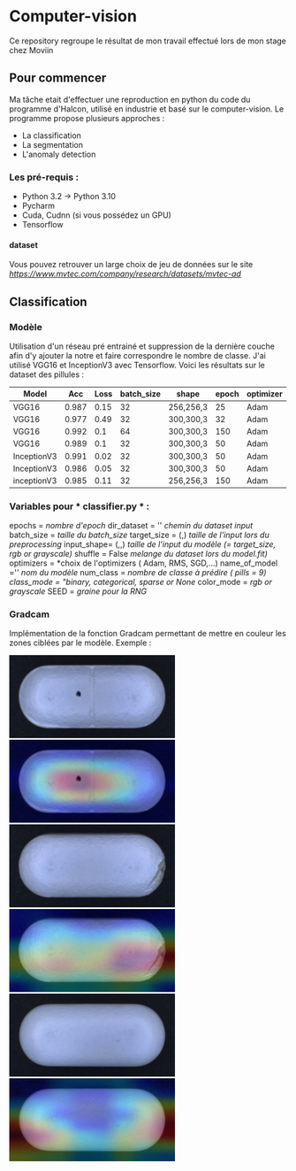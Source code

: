 # Computer-vision

Ce repository regroupe le résultat de mon travail effectué lors de mon stage chez Moviin


## Pour commencer

Ma tâche etait d'effectuer une reproduction en python du code du programme d'Halcon, utilisé en industrie et basé sur le computer-vision.
Le programme propose plusieurs approches :
- La classification
- La segmentation
- L'anomaly detection


### Les pré-requis : 

- Python 3.2 -> Python 3.10
- Pycharm
- Cuda, Cudnn (si vous possédez un GPU)
- Tensorflow

#### dataset
Vous pouvez retrouver un large choix de jeu de données sur le site *https://www.mvtec.com/company/research/datasets/mvtec-ad*



## Classification

### Modèle

Utilisation d'un réseau pré entrainé et suppression de la dernière couche afin d'y ajouter la notre et faire correspondre le nombre de classe.
J'ai utilisé VGG16 et InceptionV3 avec Tensorflow. Voici les résultats sur le dataset des pillules :

| Model | Acc  | Loss | batch_size | shape     | epoch | optimizer|
| ---   | ---  | --- |---          | ---       | ---   | ---      |
| VGG16 | 0.987| 0.15| 32          | 256,256,3 | 25    |  Adam |
| VGG16 | 0.977| 0.49| 32          | 300,300,3 | 32    | Adam |
| VGG16 | 0.992| 0.1 | 64          | 300,300,3 | 150   | Adam |
| VGG16 | 0.989| 0.1 | 32          | 300,300,3 | 50    | Adam |
| InceptionV3| 0.991| 0.02| 32 |300,300,3| 50| Adam |
| InceptionV3| 0.986| 0.05| 32 | 300,300,3| 50| Adam  |    *** > Shuffle = True***
|inceptionV3| 0.985| 0.11| 32| 256,256,3 | 150| Adam|

### Variables pour * classifier.py * :
epochs =                    *nombre d'epoch*
dir_dataset = ''            *chemin du dataset input*
batch_size =                *taille du batch_size*
target_size = (,)           *taille de l'input lors du preprocessing*
input_shape= (,,)           *taille de l'input du modèle (= target_size, rgb or grayscale)*
shuffle = False             *melange du dataset lors du model.fit)*
optimizers =                *choix de l'optimizers ( Adam, RMS, SGD,...)
name_of_model =''           *nom du modèle*
num_class =                 *nombre de classe à  prédire ( pills = 9)
class_mode =                "binary, categorical, sparse or None*
color_mode =                *rgb or grayscale*
SEED =                      *graine pour la RNG*

### Gradcam

Implémentation de la fonction Gradcam permettant de mettre en couleur les zones ciblées par le modèle.
Exemple : 


<img src="https://github.com/marvmey/Computer-vision/blob/main/classifier/image_grad_cam/pill_ginseng_contamination_021.png" width="300" height="150">
<img src="https://github.com/marvmey/Computer-vision/blob/main/classifier/image_grad_cam/pill_ginseng_contamination_pill_ginseng_contamination_021.png" width="300" height="150">

<img src="https://github.com/marvmey/Computer-vision/blob/main/classifier/image_grad_cam/pill_ginseng_crack_022.png" width="300" height="150">
<img src="https://github.com/marvmey/Computer-vision/blob/main/classifier/image_grad_cam/pill_ginseng_crack_pill_ginseng_crack_022.png" width="300" height="150">

<img src="https://github.com/marvmey/Computer-vision/blob/main/classifier/image_grad_cam/pill_ginseng_good_026.png" width="300" height="150">
<img src="https://github.com/marvmey/Computer-vision/blob/main/classifier/image_grad_cam/pill_ginseng_good_pill_ginseng_good_026.png" width="300" height="150">











